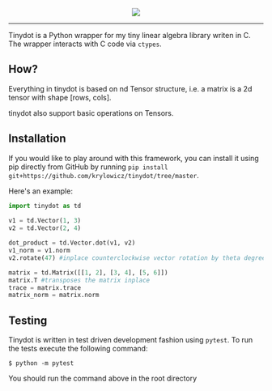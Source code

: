 <p align='center'>
    <img src='https://user-images.githubusercontent.com/22550143/114083373-2c029e80-98af-11eb-855f-ae82c81a5c2e.png'>
</p>

<hr />

Tinydot is a Python wrapper for my tiny linear algebra library writen in C. The wrapper interacts with C code via `ctypes`.

## How?

Everything in tinydot is based on nd Tensor structure, i.e. a matrix is a 2d tensor with shape [rows, cols].

tinydot also support basic operations on Tensors.

## Installation
If you would like to play around with this framework, you can install it using pip directly from GitHub by running `pip install git+https://github.com/krylowicz/tinydot/tree/master`.

Here's an example:
```python
import tinydot as td
 
v1 = td.Vector(1, 3)
v2 = td.Vector(2, 4)

dot_product = td.Vector.dot(v1, v2)
v1_norm = v1.norm
v2.rotate(47) #inplace counterclockwise vector rotation by theta degrees (use -theta for clockwise)

matrix = td.Matrix([[1, 2], [3, 4], [5, 6]])
matrix.T #transposes the matrix inplace
trace = matrix.trace
matrix_norm = matrix.norm
```

## Testing
Tinydot is written in test driven development fashion using `pytest`. To run the tests execute the following command:

```shell
$ python -m pytest
```

You should run the command above in the root directory
